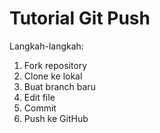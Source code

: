# Tutorial Git Push

Langkah-langkah:
1. Fork repository
2. Clone ke lokal
3. Buat branch baru
4. Edit file
5. Commit
6. Push ke GitHub